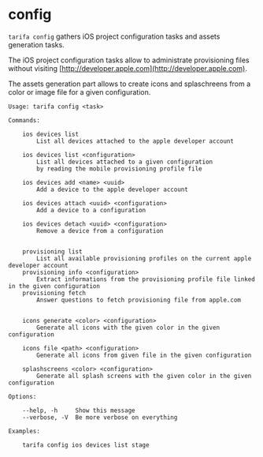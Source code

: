# config

`tarifa config` gathers iOS project configuration tasks and assets generation tasks.

The iOS project configuration tasks allow to administrate provisioning files without visiting [http://developer.apple.com](http://developer.apple.com).

The assets generation part allows to create icons and splaschreens from a color or image file for a given configuration.

```
Usage: tarifa config <task>

Commands:

    ios devices list
        List all devices attached to the apple developer account

    ios devices list <configuration>
        List all devices attached to a given configuration
        by reading the mobile provisioning profile file

    ios devices add <name> <uuid>
        Add a device to the apple developer account

    ios devices attach <uuid> <configuration>
        Add a device to a configuration

    ios devices detach <uuid> <configuration>
        Remove a device from a configuration


    provisioning list
        List all available provisioning profiles on the current apple developer account
    provisioning info <configuration>
        Extract informations from the provisioning profile file linked in the given configuration
    provisioning fetch
        Answer questions to fetch provisioning file from apple.com


    icons generate <color> <configuration>
        Generate all icons with the given color in the given configuration

    icons file <path> <configuration>
        Generate all icons from given file in the given configuration

    splashscreens <color> <configuration>
        Generate all splash screens with the given color in the given configuration

Options:

    --help, -h     Show this message
    --verbose, -V  Be more verbose on everything

Examples:

    tarifa config ios devices list stage
```
